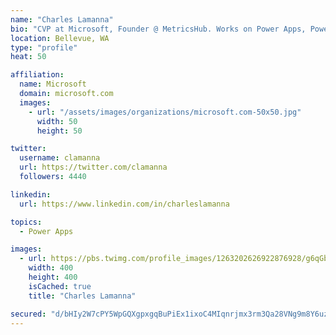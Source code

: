 ```yaml
---
name: "Charles Lamanna"
bio: "CVP at Microsoft, Founder @ MetricsHub. Works on Power Apps, Power Automate, Power Virtual Agent, Common Data Service and Dynamics 365."
location: Bellevue, WA
type: "profile"
heat: 50

affiliation:
  name: Microsoft
  domain: microsoft.com
  images:
    - url: "/assets/images/organizations/microsoft.com-50x50.jpg"
      width: 50
      height: 50

twitter:
  username: clamanna
  url: https://twitter.com/clamanna
  followers: 4440

linkedin:
  url: https://www.linkedin.com/in/charleslamanna

topics:
  - Power Apps

images:
  - url: https://pbs.twimg.com/profile_images/1263202626922876928/g6qGbHZ-_400x400.jpg
    width: 400
    height: 400
    isCached: true
    title: "Charles Lamanna"

secured: "d/bHIy2W7cPY5WpGQXgpxgqBuPiEx1ixoC4MIqnrjmx3rm3Qa28VNg9m8Y6uzXpFYWyI1n68k7JttE+rGQ2N+sjCdOR1UNbfRDfwynaUD+/YfEIpeST6mDQkEKMYU8raKUmmZw2pezEKbLlfgAXokE5zHD1nddyTcFX8JRU4PNg+mDS8UvAmDyfbkGImSbasVFy+oYqAvVav7jty+6O3s1VdxEHUuOW1p01ylmFbmOLPP+oJijRW6qwUvUcFSYXSpNSWbMdbNehroNdlBV6fQQHg+e3ARVNJ2wBBL6LGI7/dowWnghDskthgzPaFAsouwjl+Is3frrKZkLGziORH32XEOX9wgEs6Vqko0jRDrhht5PcmvAPmqVWNi3bWmbXbr1KjkQeXW26GSw8D+FAA33rXerZnnhcWqQZia0o2OVs=;CP0U9AnUDu+wabTxT4cLXA=="
---
```


